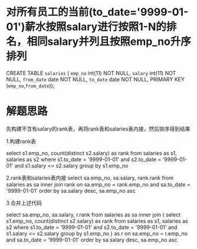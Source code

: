 # 对所有员工的当前(to_date='9999-01-01')薪水按照salary进行按照1-N的排名，相同salary并列且按照emp_no升序排列
CREATE TABLE `salaries` (
`emp_no` int(11) NOT NULL,
`salary` int(11) NOT NULL,
`from_date` date NOT NULL,
`to_date` date NOT NULL,
PRIMARY KEY (`emp_no`,`from_date`));


# 解题思路

先构建不含有salary的rank表，再将rank表和salaries表内接，然后排序得到结果

1.构建rank表

select s1.emp_no, count(distinct s2.salary) as rank
from salaries as s1, salaries as s2
where s1.to_date = '9999-01-01'
and s2.to_date = '9999-01-01'
and s1.salary <= s2.salary
group by s1.emp_no

2.rank表和salaries表内接
select sa.emp_no, sa.salary, rank.rank
from salaries as sa
inner join rank
on sa.emp_no = rank.emp_no
and sa.to_date = '9999-01-01'
order by sa.salary desc, sa.emp_no asc

3.合并上述代码

select sa.emp_no, sa.salary, r.rank
from salaries as sa
inner join (
select s1.emp_no, count(distinct s2.salary) as rank
from salaries as s1, salaries as s2
where s1.to_date = '9999-01-01'
and s2.to_date = '9999-01-01'
and s1.salary <= s2.salary
group by s1.emp_no
) as r
on sa.emp_no = r.emp_no
and sa.to_date = '9999-01-01'
order by sa.salary desc, sa.emp_no asc


